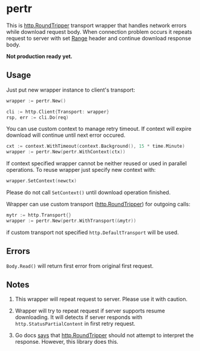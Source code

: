 # pertr

This is [http.RoundTripper](https://pkg.go.dev/net/http#RoundTripper) transport
wrapper that handles network errors while download request body. When connection
problem occurs it repeats request to server with set
[Range](https://datatracker.ietf.org/doc/html/rfc7233#section-3.1) header and
continue download response body.

**Not production ready yet.**


## Usage

Just put new wrapper instance to client's transport:

```go
wrapper := pertr.New()

cli := http.Client{Transport: wrapper}
rsp, err := cli.Do(req)
```

You can use custom context to manage retry timeout. If context will expire
download will continue until next error occured.

```go
cxt := context.WithTimeout(context.Background(), 15 * time.Minute)
wrapper := pertr.New(pertr.WithContext(ctx))
```

If context specified wrapper cannot be neither reused or used in parallel operations.
To reuse wrapper just specify new context with:

```go
wrapper.SetContext(newctx)
```

Please do not call `SetContext()` until download operation finished.

Wrapper can use custom transport ([http.RoundTripper](https://pkg.go.dev/net/http#RoundTripper)) for outgoing calls:

```go
mytr := http.Transport{}
wrapper := pertr.New(pertr.WithTransport(&mytr))
```

if custom transport not specified `http.DefaultTransport` will be used.

## Errors

`Body.Read()` will return first error from original first request.


## Notes

1. This wrapper will repeat request to server. Please use it with caution.

2. Wrapper will try to repeat request if server supports resume downloading.
It will detects if server responds with `http.StatusPartialContent` in first
retry request.

3. Go docs [says](https://pkg.go.dev/net/http#RoundTripper) that
[http.RoundTripper](https://pkg.go.dev/net/http#RoundTripper) should not attempt
to interpret the response. However, this library does this.
